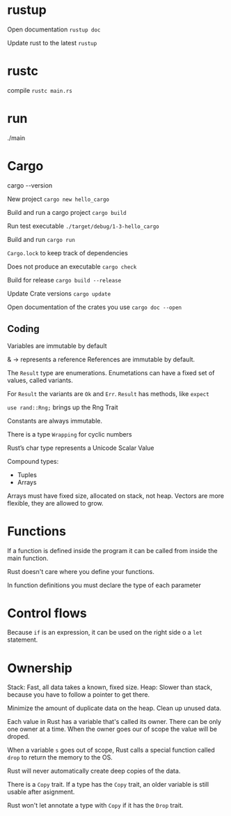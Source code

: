 
# rustup
Open documentation
`rustup doc`

Update rust to the latest
`rustup` 

# rustc

compile
`rustc main.rs`

# run
./main


# Cargo

cargo --version

New project
`cargo new hello_cargo`

Build and run a cargo project
`cargo build`

Run test executable
`./target/debug/1-3-hello_cargo`

Build and run
`cargo run`

`Cargo.lock` to keep track of dependencies

Does not produce an executable
`cargo check`

Build for release
`cargo build --release`

Update Crate versions
`cargo update`

Open documentation of the crates you use
`cargo doc --open`

## Coding

Variables are immutable by default

& -> represents a reference
References are immutable by default.

The `Result` type are enumerations. Enumetations can have a fixed set of values, called variants.

For `Result` the variants are `Ok` and `Err`. `Result` has methods, like `expect`

`use rand::Rng;` brings up the Rng Trait

Constants are always immutable.

There is a type `Wrapping` for cyclic numbers

Rust’s char type represents a Unicode Scalar Value

Compound types:
- Tuples
- Arrays

Arrays must have fixed size, allocated on stack, not heap.
Vectors are more flexible, they are allowed to grow.

# Functions

If a function is defined inside the program it can be called from inside the main function.

Rust doesn't care where you define your functions.

In function definitions you must declare the type of each parameter

# Control flows

Because `if` is an expression, it can be used on the right side o a `let` statement.

# Ownership

Stack: Fast, all data takes a known, fixed size.
Heap: Slower than stack, because you have to follow a pointer to get there.

Minimize the amount of duplicate data on the heap. Clean up unused data.

Each value in Rust has a variable that's called its owner.
There can be only one owner at a time.
When the owner goes our of scope the value will be droped.

When a variable `s` goes out of scope, Rust calls a special function called `drop` to return the memory to the OS.

Rust will never automatically create deep copies of the data.

There is a `Copy` trait. If a type has the `Copy` trait, an older variable is still usable after asignment.

Rust won't let annotate a type with `Copy` if it has the `Drop` trait.









